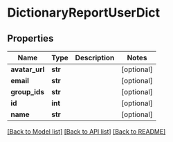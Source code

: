 # DictionaryReportUserDict

## Properties

Name | Type | Description | Notes
------------ | ------------- | ------------- | -------------
**avatar_url** | **str** |  | [optional] 
**email** | **str** |  | [optional] 
**group_ids** | **str** |  | [optional] 
**id** | **int** |  | [optional] 
**name** | **str** |  | [optional] 

[[Back to Model list]](../README.md#documentation-for-models) [[Back to API list]](../README.md#documentation-for-api-endpoints) [[Back to README]](../README.md)


